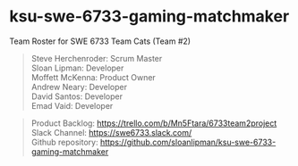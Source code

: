 # ksu-swe-6733-gaming-matchmaker

Team Roster for SWE 6733 Team Cats (Team #2)
> Steve Herchenroder: Scrum Master\
Sloan Lipman: Developer\
Moffett McKenna: Product Owner\
Andrew Neary: Developer\
David Santos: Developer\
Emad Vaid: Developer

>Product Backlog: https://trello.com/b/Mn5Ftara/6733team2project \
Slack Channel: https://swe6733.slack.com/ \
Github repository: https://github.com/sloanlipman/ksu-swe-6733-gaming-matchmaker

